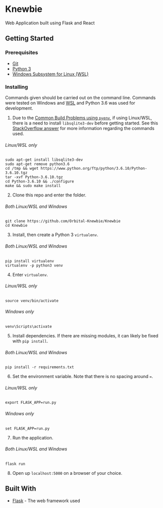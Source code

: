 # Knewbie
Web Application built using Flask and React

## Getting Started

### Prerequisites
* [Git](https://git-scm.com/)
* [Python 3](https://www.python.org/downloads/)
* [Windows Subsystem for Linux (WSL)](https://docs.microsoft.com/en-us/windows/wsl/install-win10)
### Installing
Commands given should be carried out on the command line. Commands were tested on Windows and [WSL](https://docs.microsoft.com/en-us/windows/wsl/about) and Python 3.6 was used for development.
1. Due to the [Common Build Problems using `pyenv`](https://github.com/pyenv/pyenv/wiki/Common-build-problems), if using Linux/WSL, there is a need to install `libsqlite3-dev` before getting started. See this [StackOverflow answer](https://stackoverflow.com/questions/39907475/cannot-import-sqlite3-in-python3) for more information regarding the commands used.
###### Linux/WSL only
```
sudo apt-get install libsqlite3-dev 
sudo apt-get remove python3.6
cd /tmp && wget https://www.python.org/ftp/python/3.6.10/Python-3.6.10.tgz
tar -xvf Python-3.6.10.tgz
cd Python-3.6.10 && ./configure
make && sudo make install
```

2. Clone this repo and enter the folder.
###### Both Linux/WSL and Windows
```
git clone https://github.com/Orbital-Knewbie/Knewbie
cd Knewbie
```
3. Install, then create a Python 3 `virtualenv`.
###### Both Linux/WSL and Windows
```
pip install virtualenv
virtualenv -p python3 venv
```
4. Enter ```virtualenv```.
###### Linux/WSL only
```
source venv/bin/activate
```
###### Windows only
```
venv\Scripts\activate
```
5. Install dependencies. If there are missing modules, it can likely be fixed with `pip install`.
###### Both Linux/WSL and Windows
```
pip install -r requirements.txt
```
6. Set the environment variable. Note that there is no spacing around `=`.
###### Linux/WSL only
```
export FLASK_APP=run.py
```
###### Windows only
```
set FLASK_APP=run.py
```
7. Run the application.
###### Both Linux/WSL and Windows
```
flask run
```
8. Open up `localhost:5000` on a browser of your choice.

## Built With

* [Flask](https://flask.palletsprojects.com/en/1.1.x/) - The web framework used
